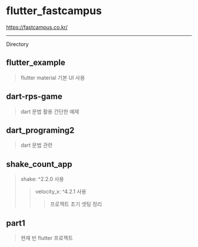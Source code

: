 # flutter_fastcampus 
https://fastcampus.co.kr/ 

***
  Directory
## flutter_example
> flutter material 기본 UI 사용

## dart-rps-game
> dart 문법 활용 간단한 예제

## dart_programing2
> dart 문법 관련

## shake_count_app
> shake: ^2.2.0 사용
>> velocity_x: ^4.2.1 사용
>>> 프로젝트 초기 셋팅 정리

## part1
> 현재 빈 flutter 프로젝트
